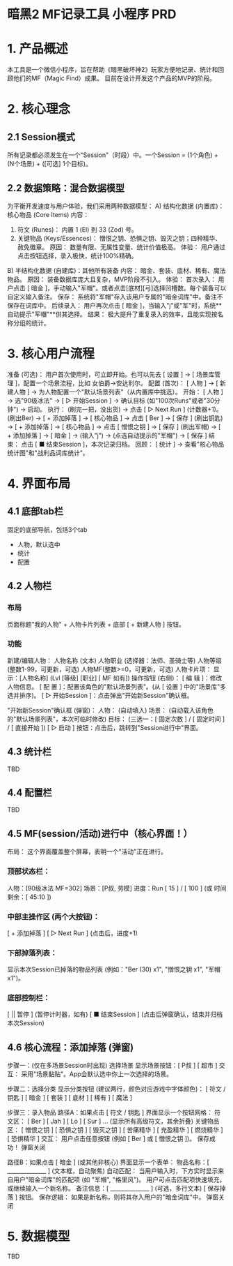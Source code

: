 # 暗黑2 MF记录工具 小程序 PRD

# 1. 产品概述
本工具是一个微信小程序，旨在帮助《暗黑破坏神2》玩家方便地记录、统计和回顾他们的MF（Magic Find）成果。
目前在设计开发这个产品的MVP的阶段。

# 2. 核心理念
## 2.1 Session模式
所有记录都必须发生在一个"Session"（时段）中。一个Session = (1个角色) + (N个场景) + ([可选] 1个目标)。

## 2.2 数据策略：混合数据模型
为平衡开发速度与用户体验，我们采用两种数据模型：
A) 结构化数据 (内置库)：核心物品 (Core Items)
内容：
1. 符文 (Runes)： 内置 1 (El) 到 33 (Zod) 号。
2. 关键物品 (Keys/Essences)： 憎恨之钥、恐惧之钥、毁灭之钥；四种精华、赦免徽章。
原因： 数量有限、无属性变量、统计价值极高。
体验： 用户通过点击按钮选择，录入极快，统计100%精确。

B) 半结构化数据 (自建库)：其他所有装备
内容： 暗金、套装、底材、稀有、魔法物品。
原因： 装备数据库庞大且复杂，MVP阶段不引入。
体验：
首次录入： 用户点击 [ 暗金 ]，手动输入"军帽"。或者点击[底材][弓]选择凹槽数。每个装备可以自定义输入备注。
保存： 系统将"军帽"存入该用户专属的"暗金词库"中。备注不保存在词库中。
后续录入： 用户再次点击 [ 暗金 ]，当输入"j"或"军"时，系统**自动提示"军帽"**供其选择。
结果： 极大提升了重复录入的效率，且能实现按名称分组的统计。

# 3. 核心用户流程
准备 (可选)： 用户首次使用时，可立即开始。也可以先去 [ 设置 ] -> [ 场景库管理 ]，配置一个场景流程，比如 女伯爵->安达利尔。
配置 (首次)： [ 人物 ] -> [ 新建人物 ] -> 为人物配置一个"默认场景列表"（从内置库中挑选）。
开始： [ 人物 ] -> 选"90级冰法" -> [ ▷ 开始Session ] -> 确认目标 (如"100次Runs"或者"30分钟") -> 启动。
执行：
(刷完一把，没出货) -> 点击 [ ▷ Next Run ] (计数器+1)。
(刷出Ber) -> [ + 添加掉落 ] -> [ 核心物品 ] -> 点击 [ Ber ] -> [ 保存 ]
(刷出钥匙) -> [ + 添加掉落 ] -> [ 核心物品 ] -> 点击 [ 憎恨之钥 ] -> [ 保存 ]
(刷出军帽) -> [ + 添加掉落 ] -> [ 暗金 ] -> (输入"j") -> (点选自动提示的"军帽") -> [ 保存 ]
结束： 点击 [ ■ 结束Session ]，本次记录归档。
回顾： [ 统计 ] -> 查看"核心物品统计图"和"战利品词库统计"。

# 4. 界面布局
## 4.1 底部tab栏
固定的底部导航，包括3个tab
- 人物，默认选中
- 统计
- 配置

## 4.2 人物栏
### 布局
页面标题"我的人物" + 人物卡片列表 + 底部 [ + 新建人物 ] 按钮。

### 功能
新建/编辑人物：
人物名称 (文本)
人物职业 (选择器：法师、圣骑士等)
人物等级 (整数1-99，可更新，可选)
人物MF(整数>=0，可更新，可选)
人物卡片项：
显示：[人物名称] (Lvl [等级] [职业] [ MF 如有])
操作按钮 (右侧)：
[ 编 辑 ]：修改人物信息。
[ 配 置 ]：配置该角色的"默认场景列表"。(从 [ 设置 ] 中的"场景库"多选并排序)。
[ ▷ 开始Session ]：点击弹出"开始新Session"确认框。

"开始新Session"确认框 (弹窗)：
人物： (自动填入)
场景： (自动载入该角色的"默认场景列表"，本次可临时修改)
目标： (三选一：[ 固定次数 ] / [ 固定时间 ] / [ 直接开始 ])
[ ▷ 启动 ] 按钮：点击后，跳转到"Session进行中"界面。

## 4.3 统计栏
TBD

## 4.4 配置栏
TBD

## 4.5 MF(session/活动)进行中（核心界面！）
布局： 这个界面覆盖整个屏幕，表明一个"活动"正在进行。
### 顶部状态栏：
人物：[90级冰法 MF=302] 场景：[P叔, 劳模]
进度：Run [ 15 ] / [ 100 ] (或 时间剩余：[ 45:10 ])
### 中部主操作区 (两个大按钮)：
[ + 添加掉落 ]
[ ▷ Next Run ] (点击后，进度+1)
### 下部掉落列表：
显示本次Session已掉落的物品列表 (例如："Ber (30) x1", "憎恨之钥 x1", "军帽 x1")。
### 底部控制栏：
[ || 暂停 ] (暂停计时器，如有)
[ ■ 结束Session ] (点击后弹窗确认，结束并归档本次Session)

## 4.6 核心流程：添加掉落 (弹窗)
步骤一：(仅在多场景Session时出现) 选择场景
显示场景按钮：[ P叔 ] [ 超市 ]
交互： 采用"场景黏贴"。App会默认选中你上一次选择的场景。

步骤二：选择分类
显示分类按钮 (建议两行，颜色对应游戏中字体颜色)：
[ 符文 / 钥匙 ]
[ 暗金 ] [ 套装 ] [ 底材 ] [ 稀有 ] [ 魔法 ]

步骤三：录入物品
路径A：如果点击 [ 符文 / 钥匙 ]
界面显示一个按钮网格：
符文区： [ Ber ] [ Jah ] [ Lo ] [ Sur ] ... (显示所有高级符文，其余折叠)
关键物品区： [ 憎恨之钥 ] [ 恐惧之钥 ] [ 毁灭之钥 ] [ 苦痛精华 ] [ 充盈精华 ] [ 燃烧精华 ] [ 恐惧精华 ]
交互： 用户点击任意按钮 (例如 [ Ber ] 或 [ 憎恨之钥 ])。
保存成功！ 弹窗关闭

路径B：如果点击 [ 暗金 ] (或其他非核心)
界面显示一个表单：
物品名称：[ ______________ ] (文本框，自动聚焦)
自动匹配： 当用户输入时，下方实时显示来自用户"暗金词库"的匹配项 (如 "军帽", "格里风")。
用户可点击匹配项快速填充，或继续输入一个新名称。
备注信息：[ ______________ ] (可选，多行文本)
[ 保存掉落 ] 按钮。
保存逻辑： 如果是新名称，则将其存入用户的"暗金词库"中。
弹窗关闭

# 5. 数据模型
TBD